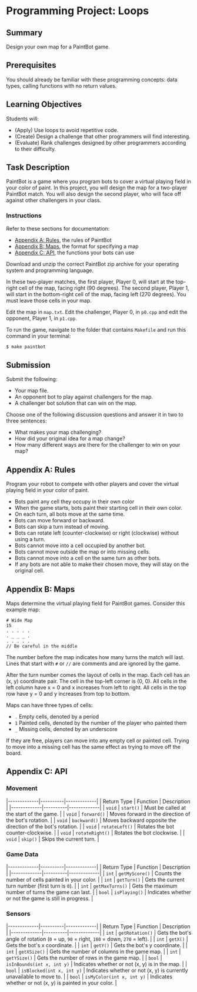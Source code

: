 # Programming Project: Loops

## Summary

Design your own map for a PaintBot game.

## Prerequisites

You should already be familiar with these programming concepts: data types, calling functions with no return values.

## Learning Objectives

Students will:

- (Apply) Use loops to avoid repetitive code.
- (Create) Design a challenge that other programmers will find interesting.
- (Evaluate) Rank challenges designed by other programmers according to their difficulty.

## Task Description

PaintBot is a game where you program bots to cover a virtual playing field in your color of paint. In this project, you will design the map for a two-player PaintBot match. You will also design the second player, who will face off against other challengers in your class.

### Instructions

Refer to these sections for documentation:

- [Appendix A: Rules](#appendix-a-rules), the rules of PaintBot
- [Appendix B: Maps](#appendix-b-maps), the format for specifying a map
- [Appendix C: API](#appendix-c-api), the functions your bots can use

Download and unzip the correct PaintBot zip archive for your operating system and programming language.

In these two-player matches, the first player, Player 0, will start at the top-right cell of the map, facing right (90 degrees). The second player, Player 1, will start in the bottom-right cell of the map, facing left (270 degrees). You must leave those cells in your map.

Edit the map in `map.txt`. Edit the challenger, Player 0, in `p0.cpp` and edit the opponent, Player 1, in `p1.cpp`.

To run the game, navigate to the folder that contains `Makefile` and run this command in your terminal:

```bash
$ make paintbot
```

## Submission

Submit the following:

- Your map file.
- An opponent bot to play against challengers for the map.
- A challenger bot solution that can win on the map.

Choose one of the following discussion questions and answer it in two to three sentences:

- What makes your map challenging?
- How did your original idea for a map change?
- How many different ways are there for the challenger to win on your map?

## Appendix A: Rules

Program your robot to compete with other players and cover the virtual playing field in your color of paint.

- Bots paint any cell they occupy in their own color
- When the game starts, bots paint their starting cell in their own color.
- On each turn, all bots move at the same time.
- Bots can move forward or backward.
- Bots can skip a turn instead of moving.
- Bots can rotate left (counter-clockwise) or right (clockwise) without using a turn.
- Bots cannot move into a cell occupied by another bot.
- Bots cannot move outside the map or into missing cells.
- Bots cannot move into a cell on the same turn as other bots.
- If any bots are not able to make their chosen move, they will stay on the original cell.

## Appendix B: Maps

Maps determine the virtual playing field for PaintBot games. Consider this example map:

```
# Wide Map
15
. . . . .
. _ _ _ .
. . . . .
// Be careful in the middle
```

The number before the map indicates how many turns the match will last. Lines that start with `#` or `//` are comments and are ignored by the game.

After the turn number comes the layout of cells in the map. Each cell has an (x, y) coordinate pair. The cell in the top-left corner is (0, 0). All cells in the left column have x = 0 and x increases from left to right. All cells in the top row have y = 0 and y increases from top to bottom.

Maps can have three types of cells:

- `.` Empty cells, denoted by a period
- `1` Painted cells, denoted by the number of the player who painted them
- `_` Missing cells, denoted by an underscore

If they are free, players can move into any empty cell or painted cell. Trying to move into a missing cell has the same effect as trying to move off the board.

## Appendix C: API

### Movement

|-------------|----------|-------------|
| Return Type | Function | Description |
|-------------|----------|-------------|
| `void` | `start()` | Must be called at the start of the game. |
| `void` | `forward()` | Moves forward in the direction of the bot's rotation. |
| `void` | `backward()` | Moves backward opposite the direction of the bot's rotation. |
| `void` | `rotateLeft()` | Rotates the bot counter-clockwise. |
| `void` | `rotateRight()` | Rotates the bot clockwise. |
| `void` | `skip()` | Skips the current turn. |


### Game Data

|-------------|----------|-------------|
| Return Type | Function | Description |
|-------------|----------|-------------|
| `int` | `getMyScore()` | Counts the number of cells painted in your color. |
| `int` | `getTurn()` | Gets the current turn number (first turn is `0`). |
| `int` | `getMaxTurns()` | Gets the maximum number of turns the game can last. |
| `bool` | `isPlaying()` | Indicates whether or not the game is still in progress. |

### Sensors

|-------------|----------|-------------|
| Return Type | Function | Description |
|-------------|----------|-------------|
| `int` | `getRotation()` | Gets the bot's angle of rotation (`0` = up, `90` = right, `180` = down, `270` = left). |
| `int` | `getX()` | Gets the bot's x coordinate. |
| `int` | `getY()` | Gets the bot's y coordinate. |
| `int` | `getXSize()` | Gets the number of columns in the game map. |
| `int` | `getYSize()` | Gets the number of rows in the game map. |
| `bool` | `isInBounds(int x, int y)` | Indicates whether or not (x, y) is in the map. |
| `bool` | `isBlocked(int x, int y)` | Indicates whether or not (x, y) is currently unavailable to move to. |
| `bool` | `isMyColor(int x, int y)` | Indicates whether or not (x, y) is painted in your color. |
